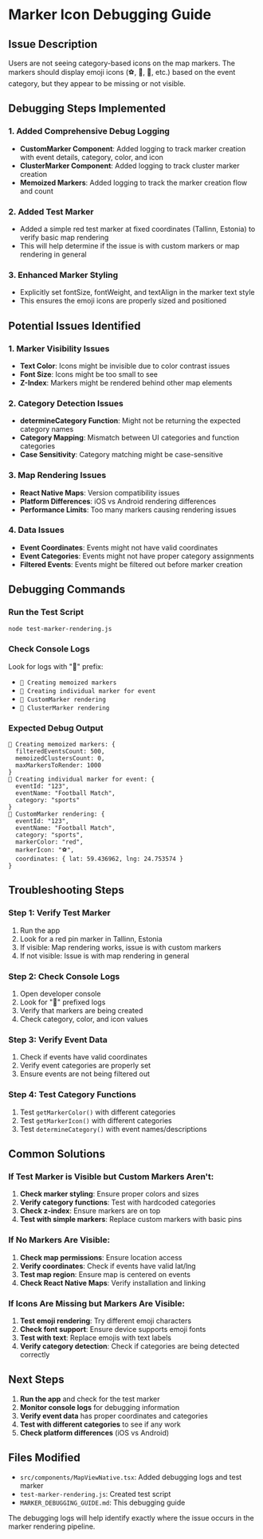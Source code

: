 # Marker Icon Debugging Guide

## Issue Description
Users are not seeing category-based icons on the map markers. The markers should display emoji icons (⚽, 🎵, 🎨, etc.) based on the event category, but they appear to be missing or not visible.

## Debugging Steps Implemented

### 1. Added Comprehensive Debug Logging
- **CustomMarker Component**: Added logging to track marker creation with event details, category, color, and icon
- **ClusterMarker Component**: Added logging to track cluster marker creation
- **Memoized Markers**: Added logging to track the marker creation flow and count

### 2. Added Test Marker
- Added a simple red test marker at fixed coordinates (Tallinn, Estonia) to verify basic map rendering
- This will help determine if the issue is with custom markers or map rendering in general

### 3. Enhanced Marker Styling
- Explicitly set fontSize, fontWeight, and textAlign in the marker text style
- This ensures the emoji icons are properly sized and positioned

## Potential Issues Identified

### 1. **Marker Visibility Issues**
- **Text Color**: Icons might be invisible due to color contrast issues
- **Font Size**: Icons might be too small to see
- **Z-Index**: Markers might be rendered behind other map elements

### 2. **Category Detection Issues**
- **determineCategory Function**: Might not be returning the expected category names
- **Category Mapping**: Mismatch between UI categories and function categories
- **Case Sensitivity**: Category matching might be case-sensitive

### 3. **Map Rendering Issues**
- **React Native Maps**: Version compatibility issues
- **Platform Differences**: iOS vs Android rendering differences
- **Performance Limits**: Too many markers causing rendering issues

### 4. **Data Issues**
- **Event Coordinates**: Events might not have valid coordinates
- **Event Categories**: Events might not have proper category assignments
- **Filtered Events**: Events might be filtered out before marker creation

## Debugging Commands

### Run the Test Script
```bash
node test-marker-rendering.js
```

### Check Console Logs
Look for logs with "🎯" prefix:
- `🎯 Creating memoized markers`
- `🎯 Creating individual marker for event`
- `🎯 CustomMarker rendering`
- `🎯 ClusterMarker rendering`

### Expected Debug Output
```
🎯 Creating memoized markers: {
  filteredEventsCount: 500,
  memoizedClustersCount: 0,
  maxMarkersToRender: 1000
}
🎯 Creating individual marker for event: {
  eventId: "123",
  eventName: "Football Match",
  category: "sports"
}
🎯 CustomMarker rendering: {
  eventId: "123",
  eventName: "Football Match",
  category: "sports",
  markerColor: "red",
  markerIcon: "⚽",
  coordinates: { lat: 59.436962, lng: 24.753574 }
}
```

## Troubleshooting Steps

### Step 1: Verify Test Marker
1. Run the app
2. Look for a red pin marker in Tallinn, Estonia
3. If visible: Map rendering works, issue is with custom markers
4. If not visible: Issue is with map rendering in general

### Step 2: Check Console Logs
1. Open developer console
2. Look for "🎯" prefixed logs
3. Verify that markers are being created
4. Check category, color, and icon values

### Step 3: Verify Event Data
1. Check if events have valid coordinates
2. Verify event categories are properly set
3. Ensure events are not being filtered out

### Step 4: Test Category Functions
1. Test `getMarkerColor()` with different categories
2. Test `getMarkerIcon()` with different categories
3. Test `determineCategory()` with event names/descriptions

## Common Solutions

### If Test Marker is Visible but Custom Markers Aren't:
1. **Check marker styling**: Ensure proper colors and sizes
2. **Verify category functions**: Test with hardcoded categories
3. **Check z-index**: Ensure markers are on top
4. **Test with simple markers**: Replace custom markers with basic pins

### If No Markers Are Visible:
1. **Check map permissions**: Ensure location access
2. **Verify coordinates**: Check if events have valid lat/lng
3. **Test map region**: Ensure map is centered on events
4. **Check React Native Maps**: Verify installation and linking

### If Icons Are Missing but Markers Are Visible:
1. **Test emoji rendering**: Try different emoji characters
2. **Check font support**: Ensure device supports emoji fonts
3. **Test with text**: Replace emojis with text labels
4. **Verify category detection**: Check if categories are being detected correctly

## Next Steps

1. **Run the app** and check for the test marker
2. **Monitor console logs** for debugging information
3. **Verify event data** has proper coordinates and categories
4. **Test with different categories** to see if any work
5. **Check platform differences** (iOS vs Android)

## Files Modified

- `src/components/MapViewNative.tsx`: Added debugging logs and test marker
- `test-marker-rendering.js`: Created test script
- `MARKER_DEBUGGING_GUIDE.md`: This debugging guide

The debugging logs will help identify exactly where the issue occurs in the marker rendering pipeline.
